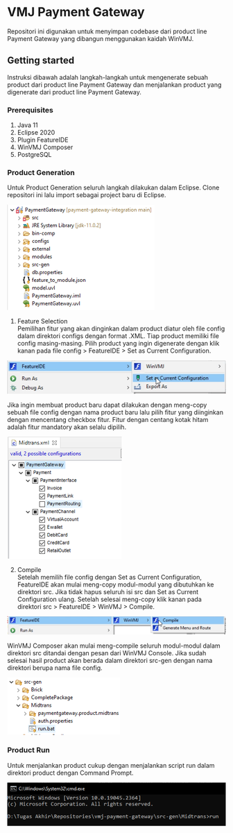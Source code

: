 # VMJ Payment Gateway

Repositori ini digunakan untuk menyimpan codebase dari product line Payment Gateway yang dibangun menggunakan kaidah WinVMJ.

## Getting started

Instruksi dibawah adalah langkah-langkah untuk mengenerate sebuah product dari product line Payment Gateway dan menjalankan product yang digenerate dari product line Payment Gateway.

### Prerequisites

1. Java 11
2. Eclipse 2020
3. Plugin FeatureIDE
4. WinVMJ Composer
5. PostgreSQL

### Product Generation
Untuk Product Generation seluruh langkah dilakukan dalam Eclipse. Clone repositori ini lalu import sebagai project baru di Eclipse.

![Payment Gateway](docs/PaymentGateway.PNG)

1. Feature Selection  
Pemilihan fitur yang akan dinginkan dalam product diatur oleh file config dalam direktori configs dengan format .XML. Tiap product memiliki file config masing-masing.
Pilih product yang ingin digenerate dengan klik kanan pada file config > FeatureIDE > Set as Current Configuration.

![Feature Selection 1](docs/feature_selection_1.png)

Jika ingin membuat product baru dapat dilakukan dengan meng-copy sebuah file config dengan nama product baru lalu pilih fitur yang diinginkan dengan mencentang checkbox fitur. Fitur dengan centang kotak hitam adalah fitur mandatory akan selalu dipilih.

![Feature Selection 2](docs/feature_selection_2.png)

2. Compile  
Setelah memilih file config dengan Set as Current Configuration, FeatureIDE akan mulai meng-copy modul-modul yang dibutuhkan ke direktori src. Jika tidak hapus seluruh isi src dan Set as Current Configuration ulang. Setelah selesai meng-copy klik kanan pada direktori src > FeatureIDE > WinVMJ > Compile.

![Compile 1](docs/compile_1.png)

WinVMJ Composer akan mulai meng-compile seluruh modul-modul dalam direktori src ditandai dengan pesan dari WinVMJ Console. Jika sudah selesai hasil product akan berada dalam direktori src-gen dengan nama direktori berupa nama file config.

![Compile 2](docs/compile_2.png)

### Product Run
Untuk menjalankan product cukup dengan menjalankan script run dalam direktori product dengan Command Prompt.

![Run 1](docs/run_1.png)
